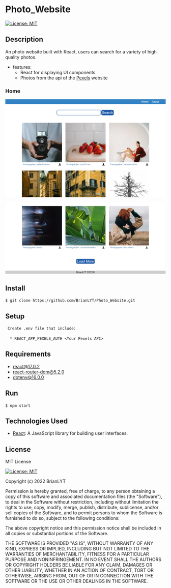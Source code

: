 # Photo_Website
[![License: MIT](https://img.shields.io/badge/License-MIT-yellow.svg)](https://opensource.org/licenses/MIT)

## Description

An photo website built with React, users can search for a variety of high quality photos.

* features:
  * React for displaying UI components
  * Photos from the api of the [Pexels](https://www.pexels.com/) website 
  
### Home  
![Home](./assets/Home_1.PNG)

![Home](./assets/Home_2.PNG)

## Install
```
$ git clone https://github.com/BrianLYT/Photo_Website.git
```
## Setup
```
 Create .env file that include:

  * REACT_APP_PEXELS_AUTH <Your Pexels API>

```
## Requirements

- react@17.0.2
- react-router-dom@5.2.0
- dotenv@16.0.0  


## Run
```
$ npm start
```

## Technologies Used

- [React](https://reactjs.org/): A JavaScript library for building user interfaces.
 
## License
MIT License  

[![License: MIT](https://img.shields.io/badge/License-MIT-yellow.svg)](https://opensource.org/licenses/MIT)

Copyright (c) 2022 BrianLYT

Permission is hereby granted, free of charge, to any person obtaining a copy
of this software and associated documentation files (the "Software"), to deal
in the Software without restriction, including without limitation the rights
to use, copy, modify, merge, publish, distribute, sublicense, and/or sell
copies of the Software, and to permit persons to whom the Software is
furnished to do so, subject to the following conditions:

The above copyright notice and this permission notice shall be included in all
copies or substantial portions of the Software.

THE SOFTWARE IS PROVIDED "AS IS", WITHOUT WARRANTY OF ANY KIND, EXPRESS OR
IMPLIED, INCLUDING BUT NOT LIMITED TO THE WARRANTIES OF MERCHANTABILITY,
FITNESS FOR A PARTICULAR PURPOSE AND NONINFRINGEMENT. IN NO EVENT SHALL THE
AUTHORS OR COPYRIGHT HOLDERS BE LIABLE FOR ANY CLAIM, DAMAGES OR OTHER
LIABILITY, WHETHER IN AN ACTION OF CONTRACT, TORT OR OTHERWISE, ARISING FROM,
OUT OF OR IN CONNECTION WITH THE SOFTWARE OR THE USE OR OTHER DEALINGS IN THE
SOFTWARE.
